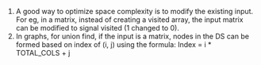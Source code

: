 1. A good way to optimize space complexity is to modify the existing input. For eg, in a matrix, instead of creating a visited array, the input matrix can be modified to signal visited (1 changed to 0).
2. In graphs, for union find, if the input is a matrix, nodes in the DS can be formed based on index of (i, j) using the formula:
			Index = i * TOTAL_COLS + j